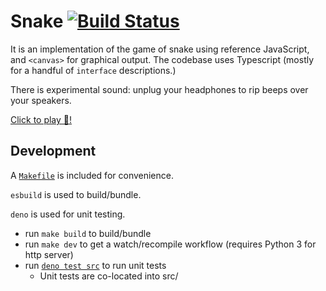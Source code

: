 # Snake  [![Build Status](https://github.com/avindra/snake/workflows/ci/badge.svg)](https://github.com/avindra/snake/actions)

It is an implementation of the game of snake using reference JavaScript, and `<canvas>` for graphical output. The codebase uses Typescript (mostly for a handful of `interface` descriptions.)

There is experimental sound: unplug your headphones to rip beeps over your speakers.

[Click to play 🐍!](https://avindra.github.io/snake)

## Development

A [`Makefile`](./Makefile) is included for convenience.

`esbuild` is used to build/bundle.

`deno` is used for unit testing.

 * run `make build` to build/bundle
 * run `make dev` to get a watch/recompile workflow (requires Python 3 for http server)
 * run [`deno test src`](https://deno.land/manual/testing#assertions) to run unit tests
   - Unit tests are co-located into src/